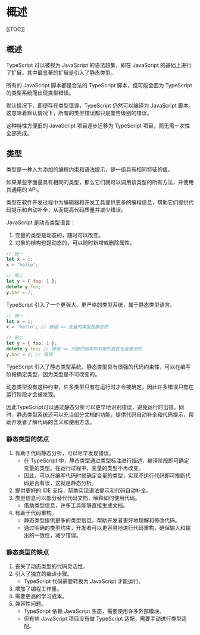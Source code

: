 # 概述

[[TOC]]

## 概述

TypeScript 可以被视为 JavaScript 的语法超集，即在 JavaScript 的基础上进行了扩展，其中最显著的扩展是引入了静态类型。

所有的 JavaScript 脚本都是合法的 TypeScript 脚本，但可能会因为 TypeScript 的类型系统而出现类型错误。

默认情况下，即便存在类型错误，TypeScript 仍然可以编译为 JavaScript 脚本。这意味着默认情况下，所有的类型错误都只是警告级别的错误。

这种特性方便旧的 JavaScript 项目逐步迁移为 TypeScript 项目，而无需一次性全部完成。



## 类型

类型是一种人为添加的编程约束和语法提示，是一组具有相同特征的值。

如果某些字面量具有相同的类型，那么它们就可以调用该类型的所有方法，并使用其通用的 API。

类型在软件开发过程中为编辑器和开发工具提供更多的编程信息，帮助它们提供代码提示和自动补全，从而提高代码质量并减少错误。

JavaScript 是动态类型语言：

1. 变量的类型是动态的，随时可以改变。
2. 对象的结构也是动态的，可以随时新增或删除属性。

```javascript
// 例一
let x = 1;
x = 'hello';

// 例二
let y = { foo: 1 };
delete y.foo;
y.bar = 2;
```

TypeScript 引入了一个更强大、更严格的类型系统，属于静态类型语言。

```typescript
// 例一
let x = 1;
x = 'hello'; // 报错 => 变量的类型是静态的

// 例二
let y = { foo: 1 };
delete y.foo; // 报错 => 对象的结构即对象的属性也是静态的
y.bar = 2; // 报错
```

TypeScript 引入了静态类型系统，静态类型具有很强的代码约束性，可以在编写阶段确定类型，因为类型是不可改变的。

动态类型没有这种约束，许多类型只有在运行时才会被确定，因此许多错误只有在运行阶段才会被发现。

因此TypeScript可以通过静态分析可以更早地识别错误，避免运行时出错。同时，静态类型系统还可以充当部分文档的功能，提供代码自动补全和代码提示，帮助开发者了解代码的含义和使用方法。



### 静态类型的优点

1. 有助于代码静态分析，可以尽早发现错误。
   - 在 TypeScript 中，静态类型通过类型标注进行描述，编译阶段即可确定变量的类型。在运行过程中，变量的类型不再改变。
   - 因此，可以在编写代码时就确定变量的类型，实现不运行代码即可推断代码是否有误，这就是静态分析。
2. 提供更好的 IDE 支持，帮助实现语法提示和代码自动补全。
3. 类型信息可以部分替代代码文档，解释如何使用代码。
   - 借助类型信息，许多工具能够直接生成文档。
4. 有助于代码重构。
   - 静态类型提供更多的类型信息，帮助开发者更好地理解和修改代码。
   - 通过明确的类型约束，开发者可以更容易地进行代码重构，确保输入和输出的一致性，减少错误。



### 静态类型的缺点

1. 丧失了动态类型的代码灵活性。
2. 引入了独立的编译步骤。
   - TypeScript 代码需要转换为 JavaScript 才能运行。
3. 增加了编程工作量。
4. 需要更高的学习成本。
5. 兼容性问题。
   - TypeScript 依赖 JavaScript 生态，需要使用许多外部模块。
   - 但有些 JavaScript 项目没有做 TypeScript 适配，需要手动进行类型适配。